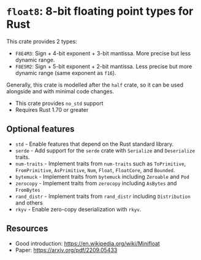 # `float8`: 8-bit floating point types for Rust

This crate provides 2 types:
- `F8E4M3`: Sign + 4-bit exponent + 3-bit mantissa. More precise but less dynamic range.
- `F8E5M2`: Sign + 5-bit exponent + 2-bit mantissa. Less precise but more dynamic range (same exponent as `f16`).

Generally, this crate is modelled after the `half` crate, so it can be
used alongside and with minimal code changes.

- This crate provides `no_std` support
- Requires Rust 1.70 or greater

## Optional features
- `std` - Enable features that depend on the Rust standard library.
- `serde` - Add support for the `serde` crate with `Serialize` and `Deserialize` traits.
- `num-traits` - Implement traits from `num-traits` such as `ToPrimitive`, `FromPrimitive`, `AsPrimitive`, `Num`, `Float`, `FloatCore`, and `Bounded`.
- `bytemuck` - Implement traits from `bytemuck` including `Zeroable` and `Pod`
- `zerocopy` - Implement traits from `zerocopy` including `AsBytes` and `FromBytes`
- `rand_distr` - Implement traits from `rand_distr` including `Distribution` and others
- `rkyv` - Enable zero-copy deserialization with `rkyv`.

## Resources
- Good introduction: https://en.wikipedia.org/wiki/Minifloat
- Paper: https://arxiv.org/pdf/2209.05433
